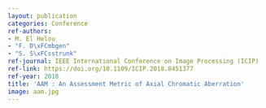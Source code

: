 ```yaml
---
layout: publication
categories: Conference
ref-authors:
- M. El Helou
- "F. D\xFCmbgen"
- "S. S\xFCsstrunk"
ref-journal: IEEE International Conference on Image Processing (ICIP)
ref-link: https://doi.org/10.1109/ICIP.2018.8451377
ref-year: 2018
title: 'AAM : An Assessment Metric of Axial Chromatic Aberration'
image: aam.jpg
---
```




